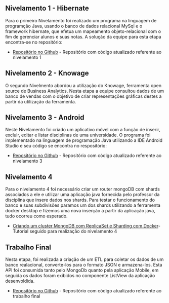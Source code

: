## Nivelamento 1 - Hibernate
  Para o primeiro Nivelamento foi realizado um programa na linguagem de programção Java, usando o banco de dados relacional MySql e o framework hibernate, que efetua um mapeamento objeto-relacional com o fim de gerenciar alunos e suas notas. A solução da equipe para esta etapa encontra-se no repositório:
* [Repositório no Github](https://github.com/isabelatta/nivelamento_1_tebd) - Repositório com código atualizado referente ao nivelamento 1 

## Nivelamento 2 - Knowage
  O segundo Nivelmento abordou a utilização do Knowage, ferramenta open source de Business Analytics. Nesta etapa a equipe consultou dados de um banco de vendas com o objetivo de criar representações gráficas destes a partir da utilização da ferramenta.
  
## Nivelamento 3 - Android
  Neste Nivelamento foi criado um aplicativo móvel com a função de inserir, excluir, editar e listar disciplinas de uma universidade. O programa foi implementado na linguagem de programação Java utilizando a IDE Android Studio e seu código se encontra no respositório:
* [Repositório no Github](https://github.com/isabelatta/nivelamento_3_tebd) - Repositório com código atualizado referente ao nivelamento 3

## Nivelamento 4
Para o nivelamento 4 foi necessário criar um router mongoDB com shards associados a ele e utilizar uma aplicação java fornecida pelo professor da disciplina que insere dados nos shards. Para testar o funcionamento do banco e suas subdivisões paramos um dos shards utilizando a ferramenta docker desktop e fizemos uma nova inserção a partir da aplicação java, tudo ocorreu como esperado.

* [Criando um cluster MongoDB com ReplicaSet e Sharding com Docker](https://medium.com/@gustavo.leitao/criando-um-cluster-mongodb-com-replicaset-e-sharding-com-docker-9cb19d456b56)- Tutorial seguido para realização do nivelamento 4


## Trabalho Final
Nesta etapa, foi realizada a criação de um ETL para coletar os dados de um banco realacional, converte-los para o formato JSON e armazena-los.  Esta API foi consumida tanto pelo MongoDb quanto pela aplicação Mobile, em seguida os dados foram exibidos no componente ListView da aplicação desenvoldida.

* [Repositório no Github](https://github.com/isabelatta/tebd_final_etl) - Repositório com código atualizado referente ao trabalho final


